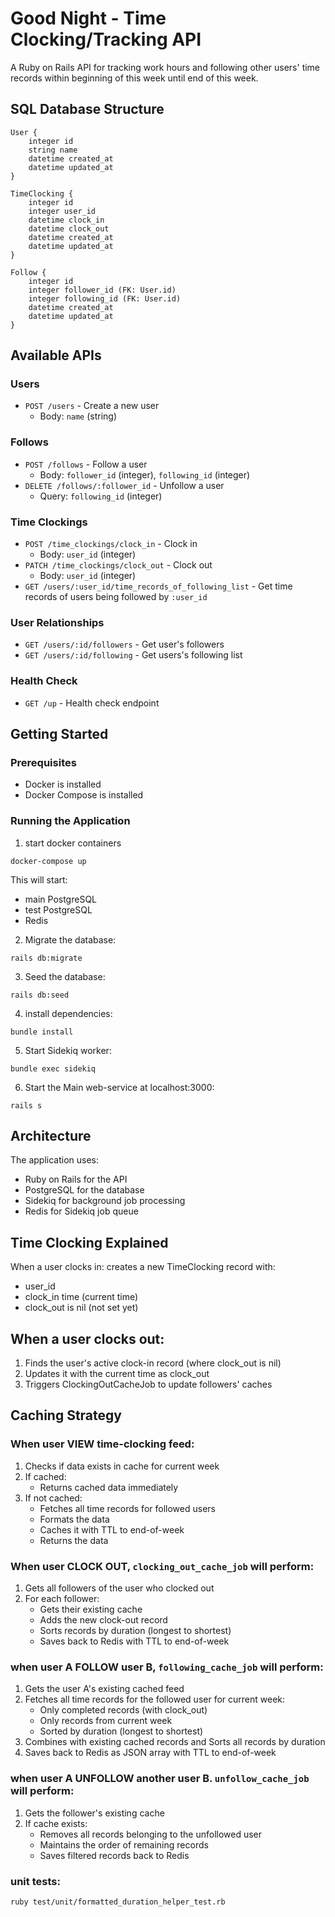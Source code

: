 # Good Night - Time Clocking/Tracking API

A Ruby on Rails API for tracking work hours and following other users' time records within beginning of this week until end of this week.

## SQL Database Structure
    User {
        integer id
        string name
        datetime created_at
        datetime updated_at
    }

    TimeClocking {
        integer id
        integer user_id
        datetime clock_in
        datetime clock_out
        datetime created_at
        datetime updated_at
    }

    Follow {
        integer id
        integer follower_id (FK: User.id)
        integer following_id (FK: User.id)
        datetime created_at
        datetime updated_at
    }

## Available APIs

### Users

- `POST /users` - Create a new user
  - Body: `name` (string)

### Follows

- `POST /follows` - Follow a user
  - Body: `follower_id` (integer), `following_id` (integer)
- `DELETE /follows/:follower_id` - Unfollow a user
  - Query: `following_id` (integer)

### Time Clockings

- `POST /time_clockings/clock_in` - Clock in
  - Body: `user_id` (integer)
- `PATCH /time_clockings/clock_out` - Clock out
  - Body: `user_id` (integer)
- `GET /users/:user_id/time_records_of_following_list` - Get time records of users being followed by `:user_id`

### User Relationships

- `GET /users/:id/followers` - Get user's followers
- `GET /users/:id/following` - Get users's following list

### Health Check

- `GET /up` - Health check endpoint

## Getting Started

### Prerequisites

- Docker is installed
- Docker Compose is installed

### Running the Application

1. start docker containers
```
docker-compose up
```

This will start:
- main PostgreSQL
- test PostgreSQL
- Redis

2. Migrate the database:
```
rails db:migrate
```

3. Seed the database:
```
rails db:seed
```

4. install dependencies:
```
bundle install
```

5. Start Sidekiq worker:
```
bundle exec sidekiq
```

6. Start the Main web-service at localhost:3000:
```
rails s
```

## Architecture
The application uses:
- Ruby on Rails for the API
- PostgreSQL for the database
- Sidekiq for background job processing
- Redis for Sidekiq job queue

## Time Clocking Explained
When a user clocks in: creates a new TimeClocking record with:
   - user_id
   - clock_in time (current time)
   - clock_out is nil (not set yet)

## When a user clocks out:
1. Finds the user's active clock-in record (where clock_out is nil)
2. Updates it with the current time as clock_out
3. Triggers ClockingOutCacheJob to update followers' caches

## Caching Strategy

### When user VIEW time-clocking feed:
1. Checks if data exists in cache for current week
2. If cached:
   - Returns cached data immediately
3. If not cached:
   - Fetches all time records for followed users
   - Formats the data
   - Caches it with TTL to end-of-week
   - Returns the data

### When user CLOCK OUT, `clocking_out_cache_job` will perform:
1. Gets all followers of the user who clocked out
2. For each follower:
   - Gets their existing cache
   - Adds the new clock-out record
   - Sorts records by duration (longest to shortest)
   - Saves back to Redis with TTL to end-of-week

### when user A FOLLOW user B, `following_cache_job` will perform:
1. Gets the user A's existing cached feed
2. Fetches all time records for the followed user for current week:
    - Only completed records (with clock_out)
    - Only records from current week
    - Sorted by duration (longest to shortest)
3. Combines with existing cached records and Sorts all records by duration
4. Saves back to Redis as JSON array with TTL to end-of-week

### when user A UNFOLLOW another user B. `unfollow_cache_job` will perform:
1. Gets the follower's existing cache
2. If cache exists:
    - Removes all records belonging to the unfollowed user
    - Maintains the order of remaining records
    - Saves filtered records back to Redis

### unit tests:
```
ruby test/unit/formatted_duration_helper_test.rb
```